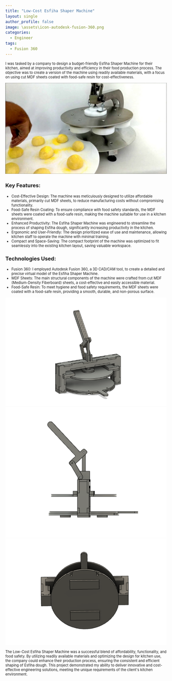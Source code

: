 ```yaml
---
title: "Low-Cost Esfiha Shaper Machine"
layout: single
author_profile: false
image: \assets\icon-autodesk-fusion-360.png
categories:
  - Engineer
tags:
  - Fusion 360
---
```


<p style="font-size:0.8em">
    I was tasked by a company to design a budget-friendly Esfiha Shaper Machine for their kitchen, aimed at improving productivity and efficiency in their food production process. The objective was to create a version of the machine using readily available materials, with a focus on using cut MDF sheets coated with food-safe resin for cost-effectiveness.
  </p>
  <img src="\assets\esfiha-shaper-0.png" alt="Esfiha Shaper Machine" class="image">
  <h3>Key Features:</h3>
  <ul style="font-size:0.8em">
    <li>Cost-Effective Design: The machine was meticulously designed to utilize affordable materials, primarily cut MDF sheets, to reduce manufacturing costs without compromising functionality.</li>
    <li>Food-Safe Resin Coating: To ensure compliance with food safety standards, the MDF sheets were coated with a food-safe resin, making the machine suitable for use in a kitchen environment.</li>
    <li>Enhanced Productivity: The Esfiha Shaper Machine was engineered to streamline the process of shaping Esfiha dough, significantly increasing productivity in the kitchen.</li>
    <li>Ergonomic and User-Friendly: The design prioritized ease of use and maintenance, allowing kitchen staff to operate the machine with minimal training.</li>
    <li>Compact and Space-Saving: The compact footprint of the machine was optimized to fit seamlessly into the existing kitchen layout, saving valuable workspace.</li>
  </ul>
  <h3>Technologies Used:</h3>
  <ul style="font-size:0.8em">
    <li>Fusion 360: I employed Autodesk Fusion 360, a 3D CAD/CAM tool, to create a detailed and precise virtual model of the Esfiha Shaper Machine.</li>
    <li>MDF Sheets: The main structural components of the machine were crafted from cut MDF (Medium-Density Fiberboard) sheets, a cost-effective and easily accessible material.</li>
    <li>Food-Safe Resin: To meet hygiene and food safety requirements, the MDF sheets were coated with a food-safe resin, providing a smooth, durable, and non-porous surface.</li>
  </ul>

  <img src="\assets\esfiha-shaper-1.png" alt="Esfiha Shaper Machine" class="image">
  <img src="\assets\esfiha-shaper-2.png" alt="Esfiha Shaper Machine" class="image">
  <img src="\assets\esfiha-shaper-3.png" alt="Esfiha Shaper Machine" class="image">
  <p style="font-size:0.8em">
    The Low-Cost Esfiha Shaper Machine was a successful blend of affordability, functionality, and food safety. By utilizing readily available materials and optimizing the design for kitchen use, the company could enhance their production process, ensuring the consistent and efficient shaping of Esfiha dough. This project demonstrated my ability to deliver innovative and cost-effective engineering solutions, meeting the unique requirements of the client's kitchen environment.
  </p>
